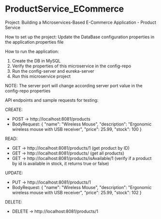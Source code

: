 # ProductService_ECommerce
Project: Building a Microservices-Based E-Commerce Application - Product Service

How to set up the project:
Update the DataBase configuration properties in the application.properties file

How to run the application:
1. Create the DB in MySQL
2. Verify the properties of this microservice in the config-repo
3. Run the config-server and eureka-server
4. Run this microservice project

NOTE: The server port will change according server port value in the config-repo properties

API endpoints and sample requests for testing:

CREATE:
 - POST -> http://localhost:8081/products
 - BodyRequest:
{
  "name": "Wireless Mouse",
  "description": "Ergonomic wireless mouse with USB receiver",
  "price": 25.99,
  "stock": 100
}


READ:
- GET ->  http://localhost:8081/products/1 (get product by ID)
- GET -> http://localhost:8081/products/ (get all products)
- GET -> http://localhost:8081/products/isAvailable/1 (verify if a product by id is available in stock, it returns true or false) 

UPDATE:
- PUT -> http://localhost:8081/products/1
 - BodyRequest:
{
  "name": "Wireless Mouse",
  "description": "Ergonomic wireless mouse with USB receiver",
  "price": 25.99,
  "stock": 102
}

DELETE:
- DELETE -> http://localhost:8081/products/1
